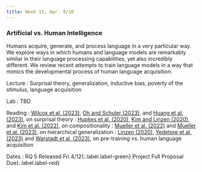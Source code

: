```yaml
---
title: Week 11, Apr. 9/10
---
```


### Artificial vs. Human Intelligence

Humans acquire, generate, and process language in a very particular way. We explore ways in which humans and language models are remarkably similar in their language processing capabilities, yet also incredibly different. We review recent attempts to train language models in a way that mimics the developmental process of human language acquisition.

Lecture
: Surprisal theory, generalization, inductive bias, poverty of the stimulus, language acquisition

Lab
: TBD

Reading
: [Wilcox et al. (2023)](https://doi.org/10.1162/tacl_a_00612), [Oh and Schuler (2023)](https://doi.org/10.1162/tacl_a_00548), and [Huang et al. (2023)](https://osf.io/preprints/psyarxiv/z38u6), on surprisal theory
: [Hupkes et al. (2020)](https://arxiv.org/abs/1908.08351), [Kim and Linzen (2020)](https://arxiv.org/abs/2010.05465), and [Kim et al. (2022)](https://arxiv.org/abs/2212.10769), on compositionality
: [Mueller et al. (2022)](https://arxiv.org/abs/2203.09397) and [Mueller et al. (2023)](https://arxiv.org/abs/2305.19905), on hierarchical generalization
: [Linzen (2020)](https://arxiv.org/abs/2005.00955), [Yedetore et al. (2023)](https://arxiv.org/abs/2301.11462) and [Warstadt et al. (2023)](https://aclanthology.org/volumes/2023.conll-babylm/), on pre-training vs. human language acquisition

Dates
: <span>RQ 5 Released Fri 4/12</span>{:.label.label-green} <span>Project Full Proposal Due</span>{:.label.label-red}